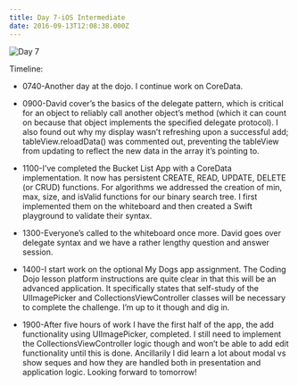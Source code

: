 ```yaml
---
title: Day 7-iOS Intermediate
date: 2016-09-13T12:08:38.000Z
---
```

![Day 7](/blog-v3/assets/day7.jpg)

Timeline:

* 0740-Another day at the dojo.  I continue work on CoreData.
* 0900-David cover’s the basics of the delegate pattern, which is critical for an object to reliably call another object’s method (which it can count on because that object implements the specified delegate protocol).  I also found out why my display wasn’t refreshing upon a successful add; tableView.reloadData() was commented out, preventing the tableView from updating to reflect the new data in the array it’s pointing to.

* 1100-I’ve completed the Bucket List App with a CoreData implementation.  It now has persistent CREATE, READ, UPDATE, DELETE (or CRUD) functions.  For algorithms we addressed the creation of min, max, size, and isValid functions for our binary search tree.  I first implemented them on the whiteboard and then created a Swift playground to validate their syntax.
* 1300-Everyone’s called to the whiteboard once more.  David goes over delegate syntax and we have a rather lengthy question and answer session. 
* 1400-I start work on the optional My Dogs app assignment.  The Coding Dojo lesson platform instructions are quite clear in that this will be an advanced application.  It specifically states that self-study of the UIImagePicker and CollectionsViewController classes will be necessary to complete the challenge. I’m up to it though and dig in.
* 1900-After five hours of work I have the first half of the app, the add functionality using UIImagePicker, completed.  I still need to implement the CollectionsViewController logic though and won’t be able to add edit functionality until this is done.  Ancillarily I did learn a lot about modal vs show seques and how they are handled both in presentation and application logic.  Looking forward to tomorrow!

